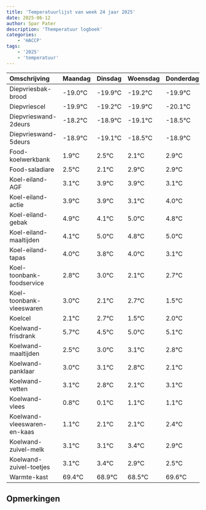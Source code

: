 ```yaml
---
title: 'Temperatuurlijst van week 24 jaar 2025'
date: 2025-06-12
author: Spar Pater
description: 'Themperatuur logboek'
categories:
    - 'HACCP'
tags:
    - '2025'
    - 'temperatuur'
---
```

|Omschrijving|Maandag|Dinsdag|Woensdag|Donderdag|Vrijdag|Zaterdag|Zondag|
|:---|:---|:---|:---|:---|:---|:---|:---|
|Diepvriesbak-brood|-19.0°C|-19.9°C|-19.2°C|-19.9°C| | | |
|Diepvriescel|-19.9°C|-19.2°C|-19.9°C|-20.1°C| | | |
|Diepvrieswand-2deurs|-18.2°C|-18.9°C|-19.1°C|-18.5°C| | | |
|Diepvrieswand-5deurs|-18.9°C|-19.1°C|-18.5°C|-18.9°C| | | |
|Food-koelwerkbank|1.9°C|2.5°C|2.1°C|2.9°C| | | |
|Food-saladiare|2.5°C|2.1°C|2.9°C|2.9°C| | | |
|Koel-eiland-AGF|3.1°C|3.9°C|3.9°C|3.1°C| | | |
|Koel-eiland-actie|3.9°C|3.9°C|3.1°C|4.0°C| | | |
|Koel-eiland-gebak|4.9°C|4.1°C|5.0°C|4.8°C| | | |
|Koel-eiland-maaltijden|4.1°C|5.0°C|4.8°C|5.0°C| | | |
|Koel-eiland-tapas|4.0°C|3.8°C|4.0°C|3.1°C| | | |
|Koel-toonbank-foodservice|2.8°C|3.0°C|2.1°C|2.7°C| | | |
|Koel-toonbank-vleeswaren|3.0°C|2.1°C|2.7°C|1.5°C| | | |
|Koelcel|2.1°C|2.7°C|1.5°C|2.0°C| | | |
|Koelwand-frisdrank|5.7°C|4.5°C|5.0°C|5.1°C| | | |
|Koelwand-maaltijden|2.5°C|3.0°C|3.1°C|2.8°C| | | |
|Koelwand-panklaar|3.0°C|3.1°C|2.8°C|2.1°C| | | |
|Koelwand-vetten|3.1°C|2.8°C|2.1°C|3.1°C| | | |
|Koelwand-vlees|0.8°C|0.1°C|1.1°C|1.1°C| | | |
|Koelwand-vleeswaren-en-kaas|1.1°C|2.1°C|2.1°C|2.4°C| | | |
|Koelwand-zuivel-melk|3.1°C|3.1°C|3.4°C|2.9°C| | | |
|Koelwand-zuivel-toetjes|3.1°C|3.4°C|2.9°C|2.5°C| | | |
|Warmte-kast|69.4°C|68.9°C|68.5°C|69.6°C| | | |

## Opmerkingen


